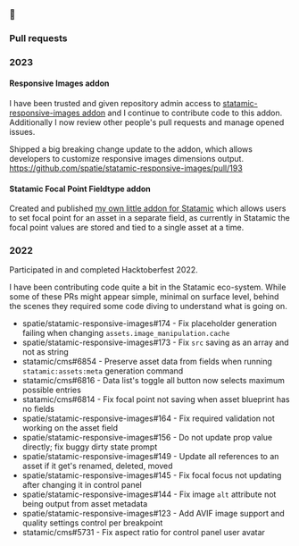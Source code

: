 ### 👋

### Pull requests

### 2023

#### Responsive Images addon

I have been trusted and given repository admin access to [statamic-responsive-images addon](https://github.com/spatie/statamic-responsive-images) and I continue to contribute code to this addon. Additionally I now review other people's pull requests and manage opened issues.

Shipped a big breaking change update to the addon, which allows developers to customize responsive images dimensions output. https://github.com/spatie/statamic-responsive-images/pull/193

#### Statamic Focal Point Fieldtype addon

Created and published [my own little addon for Statamic](https://github.com/ncla/statamic-focal-point-fieldtype) which allows users to set focal point for an asset in a separate field, as currently in Statamic the focal point values are stored and tied to a single asset at a time.

### 2022

Participated in and completed Hacktoberfest 2022.

I have been contributing code quite a bit in the Statamic eco-system. While some of these PRs might appear simple, minimal on surface level, behind the scenes they required some code diving to understand what is going on.
- spatie/statamic-responsive-images#174 - Fix placeholder generation failing when changing `assets.image_manipulation.cache`
- spatie/statamic-responsive-images#173 - Fix `src` saving as an array and not as string
- statamic/cms#6854 - Preserve asset data from fields when running `statamic:assets:meta` generation command
- statamic/cms#6816 - Data list's toggle all button now selects maximum possible entries
- statamic/cms#6814 - Fix focal point not saving when asset blueprint has no fields
- spatie/statamic-responsive-images#164 - Fix required validation not working on the asset field
- spatie/statamic-responsive-images#156 - Do not update prop value directly; fix buggy dirty state prompt
- spatie/statamic-responsive-images#149 - Update all references to an asset if it get's renamed, deleted, moved
- spatie/statamic-responsive-images#145 - Fix focal focus not updating after changing it in control panel
- spatie/statamic-responsive-images#144 - Fix image `alt` attribute not being output from asset metadata
- spatie/statamic-responsive-images#123 - Add AVIF image support and quality settings control per breakpoint
- statamic/cms#5731 - Fix aspect ratio for control panel user avatar

